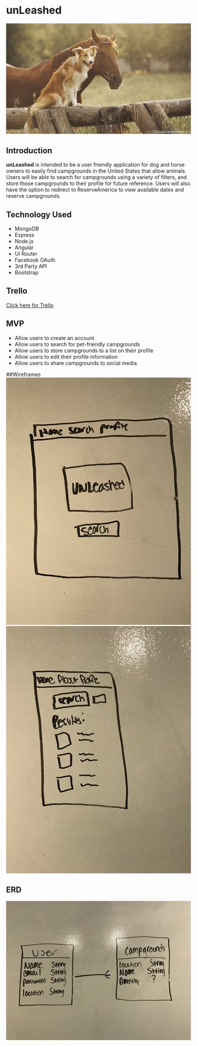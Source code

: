 # unLeashed

![wireframe](./assets/horsedog2.jpg)

## Introduction

**unLeashed** is intended to be a user friendly application for dog and horse owners to easily find campgrounds in the United States that allow animals. Users will be able to search for campgrounds using a variety of filters, and store those campgrounds to their profile for future reference. Users will also have the option to redirect to ReserveAmerica to view available dates and reserve campgrounds.

## Technology Used

* MongoDB
* Express
* Node.js
* Angular
* UI Router
* Facebook OAuth
* 3rd Party API
* Bootstrap

## Trello
[Click here for Trello](https://trello.com/b/0TamfD4F/unleashed)

## MVP
* Allow users to create an account
* Allow users to search for pet-friendly campgrounds
* Allow users to store campgrounds to a list on their profile
* Allow users to edit their profile information
* Allow users to share campgrounds to social media
 
 ##Wireframes
 ![wireframe1](./assets/landing.JPG)
![wireframe2](./assets/results.JPG)

## ERD
![wireframe](./assets/ERD.JPG)